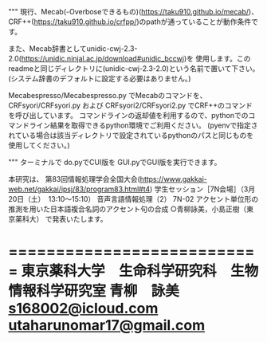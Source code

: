 """
現行、Mecab(-Overboseできるもの)(https://taku910.github.io/mecab/)、
CRF++(https://taku910.github.io/crfpp/)のpathが通っていることが動作条件です。

また、Mecab辞書としてunidic-cwj-2.3-2.0(https://unidic.ninjal.ac.jp/download#unidic_bccwj)を
使用します。このreadmeと同じディレクトリに(unidic-cwj-2.3-2.0)という名前で置いて下さい。
(システム辞書のデフォルトに設定する必要はありません。)

Mecabespresso/Mecabespresso.py でMecabのコマンドを、
CRFsyori/CRFsyori.py および CRFsyori2/CRFsyori2.py でCRF++のコマンドを呼び出しています。
コマンドラインの返却値を利用するので、pythonでのコマンドライン結果を取得できるpython環境でご利用ください。
(pyenvで指定されている場合は該当ディレクトリで設定されているpythonのパスと同じものを使用してください。)

"""
ターミナルで
do.pyでCUI版を
GUI.pyでGUI版を実行できます。

本研究は、
第83回情報処理学会全国大会(https://www.gakkai-web.net/gakkai/ipsj/83/program83.html#t4)
学生セッション［7N会場］（3月20日（土）　13:10〜15:10）
音声言語情報処理（2）
7N-02
アクセント単位形の推測を用いた日本語複合名詞のアクセント句の合成
○青柳詠美，小島正樹（東京薬科大）
で発表いたします。

===========================
東京薬科大学　生命科学研究科　生物情報科学研究室
青柳　詠美
s168002@icloud.com
utaharunomar17@gmail.com
==========================